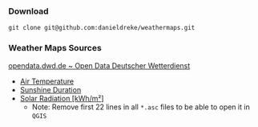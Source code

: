 ### Download
    git clone git@github.com:danieldreke/weathermaps.git

### Weather Maps Sources
[opendata.dwd.de ~ Open Data Deutscher Wetterdienst](https://opendata.dwd.de/climate_environment/CDC/)
- [Air Temperature](https://opendata.dwd.de/climate_environment/CDC/grids_germany/monthly/air_temperature_mean/)
- [Sunshine Duration](https://opendata.dwd.de/climate_environment/CDC/grids_germany/monthly/sunshine_duration/)
- [Solar Radiation [kWh/m²]](https://opendata.dwd.de/climate_environment/CDC/grids_germany/monthly/radiation_global/)
    - Note: Remove first 22 lines in all `*.asc` files to be able to open it in `QGIS`
